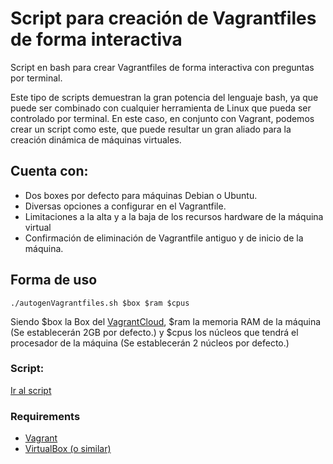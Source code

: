 # Script para creación de Vagrantfiles de forma interactiva
<p>Script en bash para crear Vagrantfiles de forma interactiva con preguntas por terminal.</p>
<p>Este tipo de scripts demuestran la gran potencia del lenguaje bash, ya que puede ser combinado con cualquier herramienta de Linux que pueda ser controlado por terminal.
En este caso, en conjunto con Vagrant, podemos crear un script como este, que puede resultar un gran aliado para la creación dinámica de máquinas virtuales.</p>
<h2>Cuenta con:</h2>
<ul>
  <li>Dos boxes por defecto para máquinas Debian o Ubuntu.</li>
  <li>Diversas opciones a configurar en el Vagrantfile.</li>
  <li>Limitaciones a la alta y a la baja de los recursos hardware de la máquina virtual</li>
  <li>Confirmación de eliminación de Vagrantfile antiguo y de inicio de la máquina.</li>
</ul>
<h2>Forma de uso</h2>

```
./autogenVagrantfiles.sh $box $ram $cpus
```

<p>Siendo $box la Box del <a href="https://app.vagrantup.com/boxes/search">VagrantCloud</a>, $ram la memoria RAM de la máquina (Se establecerán 2GB por defecto.) y $cpus los núcleos que tendrá el procesador de la máquina (Se establecerán 2 núcleos por defecto.)</p>

<h3>Script:</h3>
<a href="https://github.com/abelsrzz/vagrantfiles-interactivos/blob/main/autogenVagrantfile.sh">Ir al script</a>

<h3>Requirements</h3>
<ul>
  <li><a href="https://developer.hashicorp.com/vagrant/downloads">Vagrant</a></li>
  <li><a href="https://www.virtualbox.org/wiki/Downloads">VirtualBox (o similar)</a></li>
</ul>
